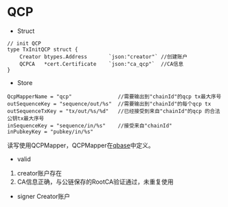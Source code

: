 # QCP

* Struct
```
// init QCP
type TxInitQCP struct {
	Creator btypes.Address       `json:"creator"` //创建账户
	QCPCA   *cert.Certificate    `json:"ca_qcp"`  //CA信息
}
```

* Store
```
QcpMapperName = "qcp"               //需要输出到"chainId"的qcp tx最大序号
outSequenceKey = "sequence/out/%s"  //需要输出到"chainId"的每个qcp tx
outSequenceTxKey = "tx/out/%s/%d"   //已经接受到来自"chainId"的qcp 的合法公钥tx最大序号
inSequenceKey = "sequence/in/%s"    //接受来自"chainId"
inPubkeyKey = "pubkey/in/%s"
```

读写使用QCPMapper，QCPMapper在[qbase]("https://www.github.com/QOSGroup/qbase")中定义。

* valid
1. creator账户存在
2. CA信息正确，与公链保存的RootCA验证通过，未重复使用

* signer
Creator账户